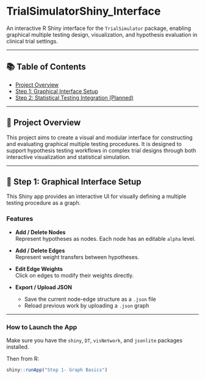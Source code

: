 # TrialSimulatorShiny_Interface

An interactive R Shiny interface for the `TrialSimulator` package, enabling graphical multiple testing design, visualization, and hypothesis evaluation in clinical trial settings.

---

## 📚 Table of Contents

- [Project Overview](#project-overview)
- [Step 1: Graphical Interface Setup](#step-1-graphical-interface-setup)
- [Step 2: Statistical Testing Integration (Planned)](#step-2-statistical-testing-integration-planned)

---

## 📍 Project Overview

This project aims to create a visual and modular interface for constructing and evaluating graphical multiple testing procedures. It is designed to support hypothesis testing workflows in complex trial designs through both interactive visualization and statistical simulation.

---

## 🔧 Step 1: Graphical Interface Setup

This Shiny app provides an interactive UI for visually defining a multiple testing procedure as a graph.

### Features

- **Add / Delete Nodes**  
  Represent hypotheses as nodes. Each node has an editable `alpha` level.

- **Add / Delete Edges**  
  Represent weight transfers between hypotheses.

- **Edit Edge Weights**  
  Click on edges to modify their weights directly.

- **Export / Upload JSON**  
  - Save the current node-edge structure as a `.json` file  
  - Reload previous work by uploading a `.json` graph

---

### How to Launch the App

Make sure you have the `shiny`, `DT`, `visNetwork`, and `jsonlite` packages installed.

Then from R:

```r
shiny::runApp("Step 1- Graph Basics")
